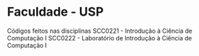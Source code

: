 # Faculdade - USP
Códigos feitos nas disciplinas
SCC0221 - Introdução à Ciência de Computação I
SCC0222 - Laboratório de Introdução à Ciência de Computação I
